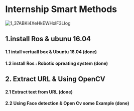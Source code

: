 # Internship Smart Methods 

![1_37ABKi4XeHkEWHxlF3LIog](https://user-images.githubusercontent.com/62897025/85574504-d6e9ea80-b604-11ea-9eee-5fb5972cb1e1.gif)


## 1.install Ros & ubunu 16.04

#### 1.1 intall vertuall box & Ubuntu 16.04 (done)

#### 1.2 install Ros : Robotic opreating system (done)

## 2. Extract URL & Using OpenCV

#### 2.1 Extract text from URL (done)

#### 2.2 Using Face detection & Open Cv some Example (done)

